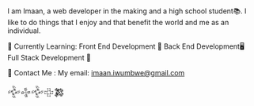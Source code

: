 I am Imaan, a web developer in the making and a high school student📚. 
I like to do things that I enjoy and that benefit the world
and me as an individual. 

🌱 Currently Learning:
Front End Development 🤖
Back End Development🖥
Full Stack Development 🎯 

👾 Contact Me :
My email: imaan.iwumbwe@gmail.com

𒅒𒈔𒅒𒇫𒄆

<!---
DevJedi1/DevJedi1 is a ✨ special ✨ repository because its `README.md` (this file) appears on your GitHub profile.
You can click the Preview link to take a look at your changes.
--->
